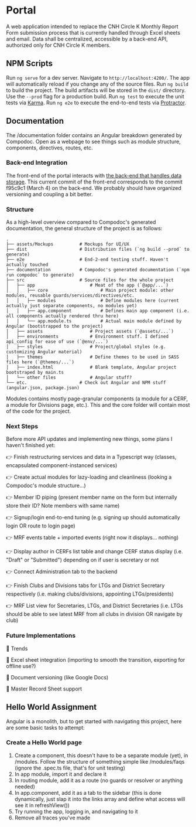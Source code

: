 # Portal

A web application intended to replace the CNH Circle K Monthly Report Form submission process that is currently handled through Excel sheets and email. Data shall be centralized, accessible by a back-end API, authorized only for CNH Circle K members.

## NPM Scripts

Run `ng serve` for a dev server. Navigate to `http://localhost:4200/`. The app will automatically reload if you change any of the source files.
Run `ng build` to build the project. The build artifacts will be stored in the `dist/` directory. Use the `--prod` flag for a production build.
Run `ng test` to execute the unit tests via [Karma](https://karma-runner.github.io).
Run `ng e2e` to execute the end-to-end tests via [Protractor](http://www.protractortest.org/).

## Documentation

The /documentation folder contains an Angular breakdown generated by Compodoc. Open as a webpage to see things such as module structure, components, directives, routes, etc.

### Back-end Integration

The front-end of the portal interacts with [the back-end that handles data storage](https://github.com/CNHCircleK/Online-MRF/tree/master/routes). This current commit of the front-end corresponds to the commit f95c9c1 (March 4) on the back-end. We probably should have organized versioning and coupling a bit better.

### Structure

As a high-level overview compared to Compodoc's generated documentation, the general structure of the project is as follows:
 
    .
    ├── assets/Mockups			# Mockups for UI/UX
    ├── dist 					# Distribution files (`ng build --prod` to generate)
    ├── e2e						# End-2-end testing stuff. Haven't actually touched
    ├── documentation 			# Compodoc's generated documentation (`npm run compodoc` to generate)
    ├── src 					# Source files for the whole project
    │   ├── app 					# Meat of the app (`@app/...`)
    │   │   ├── core 					# Main project module: other modules, reusable guards/services/directives/etc.
    │   │   ├── modules					# Define modules here (current actually just separate components, no modules yet)
    │   │   ├── app.component 			# Defines main app component (i.e. all components actually rendered thru here)
    │   │   └── app.module.ts 			# Actual main module defined by Angular (bootstrapped to the project)
    │   ├── assets					# Project assets (`@assets/...`)
    │   ├── environments			# Environment stuff. I defined api_config for ease of use (`@env/...`)
    │   ├── styles 					# Project/global styles (e.g. customizing Angular material)
    │   ├── themes					# Define themes to be used in SASS files here (`@themes/...`)
    │   ├── index.html 				# Blank template, Angular project bootstraped by main.ts
    │   └── other files 			# Angular stuff?
    └── etc.					# Check out Angular and NPM stuff (angular.json, package.json)


Modules contains mostly page-granular components (a module for a CERF, a module for Divisions page, etc.). This and the core folder will contain most of the code for the project.

### Next Steps

Before more API updates and implementing new things, some plans I haven't finished yet:

:point_right: Finish restructuring services and data in a Typescript way (classes, encapsulated component-instanced services)

:point_right: Create actual modules for lazy-loading and cleanliness (looking a Compodoc's module structure...)

:point_right: Member ID piping (present member name on the form but internally store their ID? Note members with same name)

:point_right: Signup/login end-to-end tuning (e.g. signing up should automatically login OR route to login page)

:point_right: MRF events table + imported events (right now it displays... nothing)

:point_right: Display author in CERFs list table and change CERF status display (i.e. "Draft" or "Submitted") depending on if user is secretary or not

:point_right: Connect Administration tab to the backend

:point_right: Finish Clubs and Divisions tabs for LTGs and District Secretary respectively (i.e. making clubs/divisions, appointing LTGs/presidents)

:point_right: MRF List view for Secretaries, LTGs, and District Secretaries (i.e. LTGs should be able to see latest MRF from all clubs in division OR navigate by club)

### Future Implementations

:memo: Trends

:memo: Excel sheet integration (importing to smooth the transition, exporting for offline use?)

:memo: Document versioning (like Google Docs)

:memo: Master Record Sheet support

## Hello World Assignment

Angular is a monolith, but to get started with navigating this project, here are some basic tasks to attempt:

### Create a Hello World page

1. Create a component, this doesn't have to be a separate module (yet), in /modules. Follow the structure of something simple like /modules/faqs (ignore the .spec.ts file, that's for unit testing)
2. In app module, import it and declare it
3. In routing module, add it as a route (no guards or resolver or anything needed)
4. In app.component, add it as a tab to the sidebar (this is done dynamically, just slap it into the links array and define what access will see it in refreshView())
5. Try running the app, logging in, and navigating to it
6. Remove all traces you've made